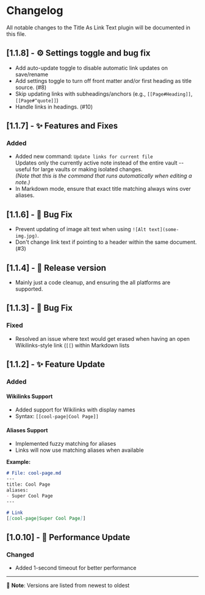 # Changelog

All notable changes to the Title As Link Text plugin will be documented in this file.

## [1.1.8] - ⚙️ Settings toggle and bug fix

- Add auto-update toggle to disable automatic link updates on save/rename
- Add settings toggle to turn off front matter and/or first heading as title source. (#8)
- Skip updating links with subheadings/anchors (e.g., `[[Page#Heading]]`, `[[Page#^quote]]`)
- Handle links in headings. (#10)

## [1.1.7] - ✨ Features and Fixes

### Added

- Added new command: `Update links for current file`<br>
  Updates only the currently active note instead of the entire vault -- useful for large vaults or making isolated changes.<br>
  _(Note that this is the command that runs automatically when editing a note.)_
- In Markdown mode, ensure that exact title matching always wins over aliases.


## [1.1.6] - 🐛 Bug Fix

- Prevent updating of image alt text when using `![Alt text](some-img.jpg)`.
- Don't change link text if pointing to a header within the same document. (#3)

## [1.1.4] - 🚀 Release version

- Mainly just a code cleanup, and ensuring the all platforms are supported.

## [1.1.3] - 🐛 Bug Fix

### Fixed

- Resolved an issue where text would get erased when having an open Wikilinks-style link (`[[`) within Markdown lists

## [1.1.2] - ✨ Feature Update

### Added

#### Wikilinks Support

- Added support for Wikilinks with display names
- Syntax: `[[cool-page|Cool Page]]`

#### Aliases Support

- Implemented fuzzy matching for aliases
- Links will now use matching aliases when available

**Example:**

```markdown
# File: cool-page.md
---
title: Cool Page
aliases:
- Super Cool Page
---

# Link
[[cool-page|Super Cool Page]]
```

## [1.0.10] - 🔧 Performance Update

### Changed

- Added 1-second timeout for better performance

--------------------------------------------------------------------------------

📝 **Note**: Versions are listed from newest to oldest
